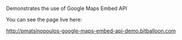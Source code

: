 Demonstrates the use of Google Maps Embed API

You can see the page live here:

http://pmatsinopoulos-google-maps-embed-api-demo.bitballoon.com
